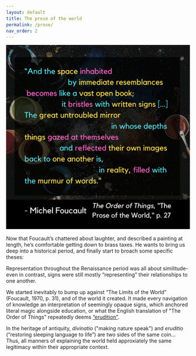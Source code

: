 ```yaml
---
layout: default
title: The prose of the world
permalink: /prose/
nav_order: 2
---
```


![The prose of the world](../graphics/toot_prose_graphic.png)

Now that Foucault’s chattered about laughter, and described a painting at length, he’s comfortable getting down to brass taxes. He wants to bring us deep into a historical period, and finally start to broach some specific theses:

Representation throughout the Renaissance period was all about similitude- even in contrast, signs were still mostly “representing” their relationships to one another.

We started inevitably to bump up against “The Limits of the World” (Foucault, 1970, p. 31), and of the world it created. It made every navigation of knowledge an interpretation of seemingly opaque signs, which anchored literal magic alongside education, or what the English translation of "The Order of Things" repeatedly deems [“erudition”](https://en.wikipedia.org/wiki/Erudition).

In the heritage of antiquity, *divinatio* ("making nature speak") and *eruditio* (“restoring sleeping language to life”) are two sides of the same coin... Thus, all manners of explaining the world held approxiately the same legitimacy within their appropriate context. 
